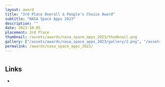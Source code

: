 ```yaml
---
layout: award
title: "3rd Place Overall & People's Choice Award"
subtitle: "NASA Space Apps 2023"
description: ""
date: 2023-10-05
placement: 3rd Place
thumbnail: /assets/awards/nasa_space_apps_2023/thumbnail.png
gallery: ["/assets/awards/nasa_space_apps_2023/gallery/2.png", "/assets/awards/nasa_space_apps_2023/gallery/gallery.json", "/assets/awards/nasa_space_apps_2023/gallery/image.png"]
permalink: /awards/nasa_space_apps_2023/
---
```


#

## Links

-
